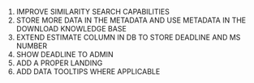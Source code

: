 1. IMPROVE SIMILARITY SEARCH CAPABILITIES
2. STORE MORE DATA IN THE METADATA AND USE METADATA IN THE DOWNLOAD KNOWLEDGE BASE
3. EXTEND ESTIMATE COLUMN IN DB TO STORE DEADLINE AND MS NUMBER
4. SHOW DEADLINE TO ADMIN
5. ADD A PROPER LANDING
6. ADD DATA TOOLTIPS WHERE APPLICABLE